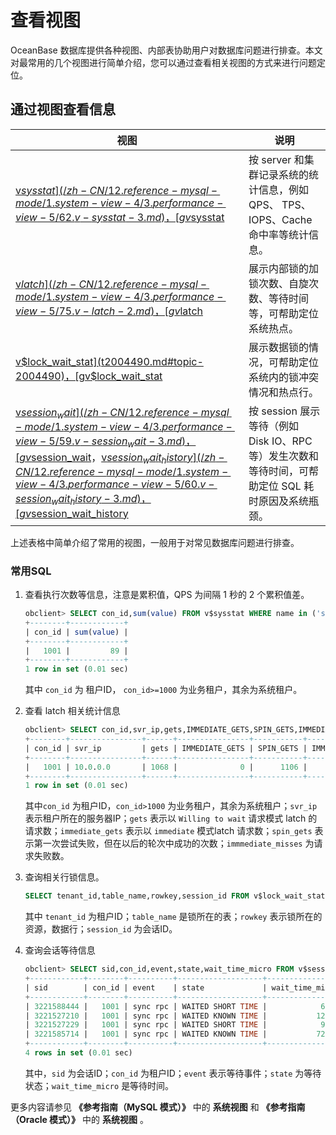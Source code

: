 查看视图 
=========================

OceanBase 数据库提供各种视图、内部表协助用户对数据库问题进行排查。本文对最常用的几个视图进行简单介绍，您可以通过查看相关视图的方式来进行问题定位。

通过视图查看信息 
-----------------------------



|                                                                                                                                    视图                                                                                                                                     |                               说明                               |
|---------------------------------------------------------------------------------------------------------------------------------------------------------------------------------------------------------------------------------------------------------------------------|----------------------------------------------------------------|
| [v$sysstat](/zh-CN/12.reference-mysql-mode/1.system-view-4/3.performance-view-5/62.v-sysstat-3.md)，[gv$sysstat](/zh-CN/12.reference-mysql-mode/1.system-view-4/3.performance-view-5/21.gv-sysstat-3.md)                                                                                                                                                        | 按 server 和集群记录系统的统计信息，例如 QPS、 TPS、IOPS、Cache 命中率等统计信息。         |
| [v$latch](/zh-CN/12.reference-mysql-mode/1.system-view-4/3.performance-view-5/75.v-latch-2.md)，[gv$latch](/zh-CN/12.reference-mysql-mode/1.system-view-4/3.performance-view-5/23.gv-latch-2.md)                                                                                                                                                            | 展示内部锁的加锁次数、自旋次数、等待时间等，可帮助定位系统热点。                               |
| [v$lock_wait_stat](t2004490.md#topic-2004490)，[gv$lock_wait_stat](t2004451.md#topic-2004451)                                                                                                                                          | 展示数据锁的情况，可帮助定位系统内的锁冲突情况和热点行。                                   |
| [v$session_wait](/zh-CN/12.reference-mysql-mode/1.system-view-4/3.performance-view-5/59.v-session_wait-3.md)，[gv$session_wait](/zh-CN/12.reference-mysql-mode/1.system-view-4/3.performance-view-5/17.gv-session_wait-3.md)，[v$session_wait_history](/zh-CN/12.reference-mysql-mode/1.system-view-4/3.performance-view-5/60.v-session_wait_history-3.md)，[gv$session_wait_history](/zh-CN/12.reference-mysql-mode/1.system-view-4/3.performance-view-5/18.gv-session_wait_history-3.md) | 按 session 展示等待（例如 Disk IO、RPC 等）发生次数和等待时间，可帮助定位 SQL 耗时原因及系统瓶颈。 |



上述表格中简单介绍了常用的视图，一般用于对常见数据库问题进行排查。

### 常用SQL 

1. 查看执行次数等信息，注意是累积值，QPS 为间隔 1 秒的 2 个累积值差。

   ```sql
   obclient> SELECT con_id,sum(value) FROM v$sysstat WHERE name in ('sql SELECT count','sql insert count','sql replace count','sql update count','sql delete count') GROUP BY con_id having con_id>1000 ;+--------+------------+
   +--------+------------+
   | con_id | sum(value) |
   +--------+------------+
   |   1001 |         89 |
   +--------+------------+
   1 row in set (0.01 sec)
   ```

   

   其中 `con_id` 为 租户ID， `con_id>=1000` 为业务租户，其余为系统租户。
   

2. 查看 latch 相关统计信息

   ```sql
   obclient> SELECT con_id,svr_ip,gets,IMMEDIATE_GETS,SPIN_GETS,IMMEDIATE_MISSES FROM v$latch WHERE con_id>1000 GROUP BY con_id,svr_ip;
   +--------+----------------+------+----------------+-----------+------------------+
   | con_id | svr_ip         | gets | IMMEDIATE_GETS | SPIN_GETS | IMMEDIATE_MISSES |
   +--------+----------------+------+----------------+-----------+------------------+
   |   1001 | 10.0.0.0       | 1068 |              0 |      1106 |                0 |
   +--------+----------------+------+----------------+-----------+------------------+
   1 row in set (0.01 sec)
   ```

   

   其中`con_id` 为租户ID，`con_id>1000` 为业务租户，其余为系统租户；`svr_ip` 表示租户所在的服务器IP；`gets` 表示以 `Willing to wait` 请求模式 latch 的请求数；`immediate_gets` 表示以 `immediate` 模式latch 请求数；`spin_gets` 表示第一次尝试失败，但在以后的轮次中成功的次数；`immmediate_misses` 为请求失败数。
   

3. 查询相关行锁信息。

   ```sql
   SELECT tenant_id,table_name,rowkey,session_id FROM v$lock_wait_stat ;
   ```

   

   其中 `tenant_id` 为租户ID；`table_name` 是锁所在的表；`rowkey` 表示锁所在的资源，数据行；`session_id` 为会话ID。
   

4. 查询会话等待信息

   ```sql
   obclient> SELECT sid,con_id,event,state,wait_time_micro FROM v$session_wait;
   +------------+--------+----------+-------------------+-----------------+
   | sid        | con_id | event    | state             | wait_time_micro |
   +------------+--------+----------+-------------------+-----------------+
   | 3221588444 |   1001 | sync rpc | WAITED SHORT TIME |            6126 |
   | 3221527210 |   1001 | sync rpc | WAITED KNOWN TIME |           12443 |
   | 3221527229 |   1001 | sync rpc | WAITED SHORT TIME |            9980 |
   | 3221585714 |   1001 | sync rpc | WAITED KNOWN TIME |           72616 |
   +------------+--------+----------+-------------------+-----------------+
   4 rows in set (0.01 sec)
   ```

   

   其中，`sid` 为会话ID；`con_id` 为租户ID；`event` 表示等待事件；`state` 为等待状态；`wait_time_micro` 是等待时间。
   




更多内容请参见 **《参考指南（MySQL 模式）》** 中的 **系统视图** 和 **《参考指南（Oracle 模式）》** 中的 **系统视图** 。







